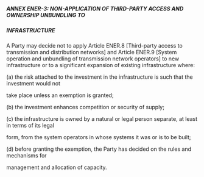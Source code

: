 ##### ANNEX ENER-3: NON-APPLICATION OF THIRD-PARTY ACCESS AND OWNERSHIP UNBUNDLING TO

##### INFRASTRUCTURE

A Party may decide not to apply Article ENER.8 [Third-party access to transmission and distribution
networks] and Article ENER.9 [System operation and unbundling of transmission network operators]
to new infrastructure or to a significant expansion of existing infrastructure where:

(a) the risk attached to the investment in the infrastructure is such that the investment would not

 
take place unless an exemption is granted;
 
(b) the investment enhances competition or security of supply;

(c) the infrastructure is owned by a natural or legal person separate, at least in terms of its legal

 
form, from the system operators in whose systems it was or is to be built;
 
(d) before granting the exemption, the Party has decided on the rules and mechanisms for

 
management and allocation of capacity.
 

